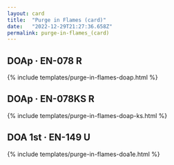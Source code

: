 ```yaml
---
layout: card
title:  "Purge in Flames (card)"
date:   "2022-12-29T21:27:36.658Z"
permalink: purge-in-flames_(card)
---
```


## DOAp &middot; EN-078 R

{% include templates/purge-in-flames-doap.html %}


## DOAp &middot; EN-078KS R

{% include templates/purge-in-flames-doap-ks.html %}


## DOA 1st &middot; EN-149 U

{% include templates/purge-in-flames-doa1e.html %}
